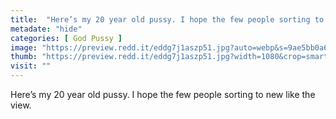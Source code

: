 ```yaml
---
title:  "Here’s my 20 year old pussy. I hope the few people sorting to new like the view."
metadate: "hide"
categories: [ God Pussy ]
image: "https://preview.redd.it/eddg7j1aszp51.jpg?auto=webp&s=9ae5bb0a65f2b314d1749e96990545e428dd94af"
thumb: "https://preview.redd.it/eddg7j1aszp51.jpg?width=1080&crop=smart&auto=webp&s=ecbe9c4d638d583894f03b95d5748fb95993fbcb"
visit: ""
---
```

Here’s my 20 year old pussy. I hope the few people sorting to new like the view.
